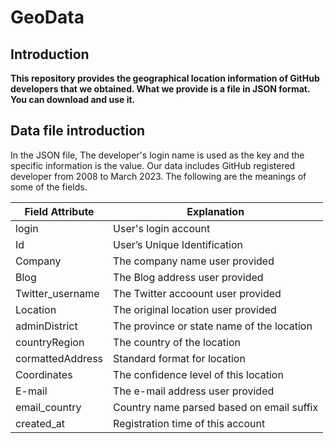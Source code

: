 # GeoData

## Introduction

**This repository provides the geographical location information of GitHub developers that we obtained. What we provide is a file in JSON format. You can download and use it.**

## Data file introduction

In the JSON file, The developer's login name is used as the key and the specific information is the value. Our data includes GitHub registered developer from 2008 to March 2023.   The following are the meanings of some of the fields. 

| Field Attribute  | Explanation                                |
| ---------------- | ------------------------------------------ |
| login            | User's login account                       |
| Id               | User’s Unique Identification               |
| Company          | The company name user provided             |
| Blog             | The Blog address user provided             |
| Twitter_username | The Twitter accoount user provided         |
| Location         | The original location user provided        |
| adminDistrict    | The province or state name of the location |
| countryRegion    | The country of the location                |
| cormattedAddress | Standard format for location               |
| Coordinates      | The confidence level of this location      |
| E-mail           | The e-mail address user provided           |
| email_country    | Country name parsed based on email suffix  |
| created_at       | Registration time of this account          |
